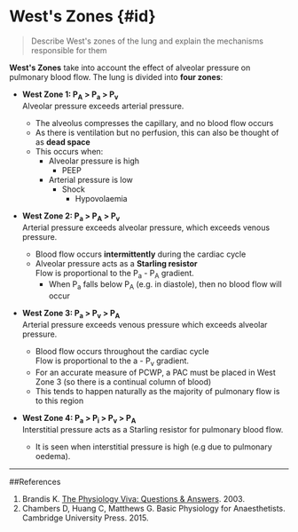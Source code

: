 # West's Zones {#id}
> Describe West's zones of the lung and explain the mechanisms responsible for them

**West's Zones** take into account the effect of alveolar pressure on pulmonary blood flow. The lung is divided into **four zones**:
* **West Zone 1: P<sub>A</sub> > P<sub>a</sub> > P<sub>v</sub>**  
Alveolar pressure exceeds arterial pressure.
  * The alveolus compresses the capillary, and no blood flow occurs
  * As there is ventilation but no perfusion, this can also be thought of as **dead space**
  * This occurs when:
    * Alveolar pressure is high
      * PEEP
    * Arterial pressure is low
      * Shock
        * Hypovolaemia


* **West Zone 2: P<sub>a</sub> > P<sub>A</sub> > P<sub>v</sub>**  
Arterial pressure exceeds alveolar pressure, which exceeds venous pressure.  
  * Blood flow occurs **intermittently** during the cardiac cycle
  * Alveolar pressure acts as a **Starling resistor**  
  Flow is proportional to the P<sub>a</sub> - P<sub>A</sub>  gradient.
    * When P<sub>a</sub> falls below P<sub>A</sub> (e.g. in diastole), then no blood flow will occur


* **West Zone 3: P<sub>a</sub> > P<sub>v</sub> > P<sub>A</sub>**  
Arterial pressure exceeds venous pressure which exceeds alveolar pressure.
  * Blood flow occurs throughout the cardiac cycle  
  Flow is proportional to the a</sub> - P<sub>v</sub>  gradient.
  * For an accurate measure of PCWP, a PAC must be placed in West Zone 3 (so there is a continual column of blood)
  * This tends to happen naturally as the majority of pulmonary flow is to this region


* **West Zone 4: P<sub>a</sub> > P<sub>i</sub> > P<sub>v</sub> > P<sub>A</sub>**  
Interstitial pressure acts as a Starling resistor for pulmonary blood flow.
  * It is seen when interstitial pressure is high (e.g due to pulmonary oedema).

---
##References
1. Brandis K. [The Physiology Viva: Questions & Answers](http://www.anaesthesiamcq.com/vivabook.php). 2003.
2. Chambers D, Huang C, Matthews G. Basic Physiology for Anaesthetists. Cambridge University Press. 2015.



